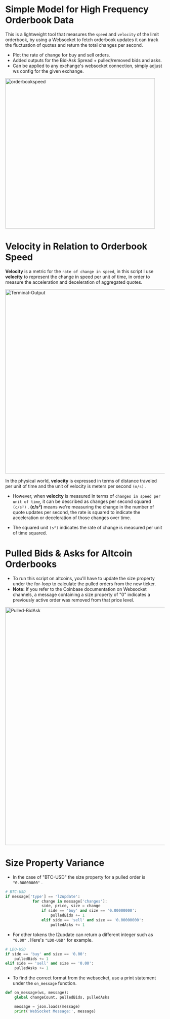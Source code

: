# Simple Model for High Frequency Orderbook Data

This is a lightweight tool that measures the `speed` and `velocity` of the limit orderbook, by using a Websocket to fetch orderbook updates it can track the fluctuation of quotes and return the total changes per second.
  * Plot the rate of change for buy and sell orders.
  * Added outputs for the Bid-Ask Spread + pulled/removed bids and asks.
  * Can be applied to any exchange's websocket connection, simply adjust ws config for the given exchange.

<img width="473" alt="orderbookspeed" src="https://github.com/0xd3lbow/Orderbook-Speed/assets/130616587/39511948-77d1-45a9-8661-a0b1aaa8394b">

# Velocity in Relation to Orderbook Speed
**Velocity** is a metric for the `rate of change in speed`, in this script I use **velocity** to represent the change in speed per unit of time, in order to measure the acceleration and deceleration of aggregated quotes.

<img width="580" alt="Terminal-Output" src="https://github.com/0xd3lbow/Orderbook-Speed/assets/130616587/20c522fb-3e14-47d5-a90c-89df2cc9ae61">


In the physical world, **velocity** is expressed in terms of distance traveled per unit of time and the unit of velocity is meters per second `(m/s)` .

  * However, when **velocity** is measured in terms of `changes in speed per unit of time`, it can be described as changes per second squared `(c/s²)` . **(c/s²)** means we're measuring the change in the number of quote updates per second, the rate is squared to indicate the acceleration or deceleration of those changes over time.
   
  * The squared unit `(s²)` indicates the rate of change is measured per unit of time squared.

# Pulled Bids & Asks for Altcoin Orderbooks

* To run this script on altcoins, you'll have to update the size property under the for-loop to calculate the pulled orders from the new ticker.
* **Note:** If you refer to the Coinbase documentation on Websocket channels, a message containing a size property of "0" indicates a previously active order was removed from that price level. 

<img width="749" alt="Pulled-BidAsk" src="https://github.com/0xd3lbow/Orderbook-Speed/assets/130616587/9919bc9f-6058-4b95-9420-b823afcb97b6">



# Size Property Variance
* In the case of "BTC-USD" the size property for a pulled order is `"0.00000000"` .
  
```python
# BTC-USD
if message['type'] == 'l2update':
            for change in message['changes']:
                side, price, size = change
                if side == 'buy' and size == '0.00000000':
                    pulledBids += 1
                elif side == 'sell' and size == '0.00000000':
                    pulledAsks += 1
```
* For other tokens the l2update can return a different integer such as `"0.00"` . Here's `"LDO-USD"` for example.

```python
# LDO-USD
if side == 'buy' and size == '0.00':
    pulledBids += 1
elif side == 'sell' and size == '0.00':
    pulledAsks += 1
```

* To find the correct format from the websocket, use a print statement under the `on_message` function.

```python
def on_message(ws, message):
    global changeCount, pulledBids, pulledAsks

    message = json.loads(message)
    print('WebSocket Message:', message)
```

